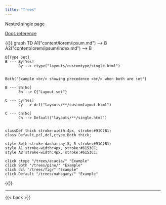 ```yaml
---
title: "Trees"
---
```


Nested single page

[Docs reference](https://gohugo.io/templates/lookup-order/#examples-layout-lookup-for-regular-pages)

{{<mermaid>}}
graph TD
    A1("content/lorem/ipsum.md") --> B
    A2("content/lorem/ipsum/index.md") --> B
    
    B{Type Set}
    B --- By[Yes]
          By --> ctype("layouts/customtype/single.html")
    

    Both("Example <br/> showing precedence <br/> when both are set")

    B --- Bn[No]
          Bn --> C{"Layout set"}

    C --- Cy[Yes]
          Cy --> dcl("layouts/**/customlayout.html")

    C --- Cn[No]
          Cn --> Default("layouts/**/single.html")
    

    classDef thick stroke-width:4px, stroke:#91C7B1;
    class Default,pcl,dcl,ctype,Both thick;

    style Both stroke-dasharray:5, 5 stroke:#91C7B1;
    style A1 stroke-width:4px, stroke:#6153CC;
    style A2 stroke-width:4px, stroke:#6153CC;

    click ctype "/trees/acacia/" "Example"
    click Both "/trees/pine/" "Example"
    click dcl "/trees/fig/" "Example"
    click Default "/trees/mahogany/" "Example"

{{</mermaid>}}

---








{{< back >}}
